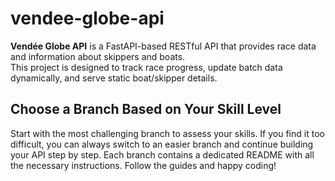 # vendee-globe-api

**Vendée Globe API** is a FastAPI-based RESTful API that provides race data and information about skippers and boats.  
This project is designed to track race progress, update batch data dynamically, and serve static boat/skipper details.

## Choose a Branch Based on Your Skill Level

Start with the most challenging branch to assess your skills. If you find it too difficult, you can always switch to an easier branch and continue building your API step by step. Each branch contains a dedicated README with all the necessary instructions. Follow the guides and happy coding!
